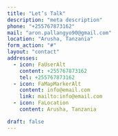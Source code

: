 ```yaml
---
title: "Let’s Talk"
description: "meta description"
phone: "+255767873162"
mail: "aron.pallangyo90@gmail.com"
location: "Arusha, Tanzania"
form_action: "#"
layout: "contact"
addresses:
  - icon: FaUserAlt
    content: +255767873162
    tel: +255767873162
  - icon: FaMapMarkerAlt
    content: info@email.com
    link: mailto:info@email.com
  - icon: FaLocation
    content: Arusha, Tanzania

draft: false
---
```

